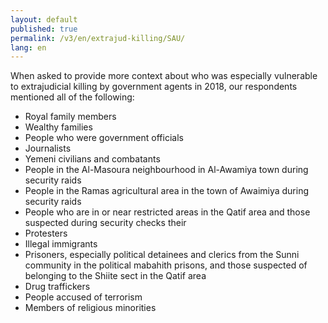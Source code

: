 ```yaml
---
layout: default
published: true
permalink: /v3/en/extrajud-killing/SAU/
lang: en
---
```


When asked to provide more context about who was especially vulnerable to extrajudicial killing by government agents in 2018, our respondents mentioned all of the following:
-	Royal family members
-	Wealthy families
-	People who were government officials
-	Journalists
-	Yemeni civilians and combatants
-	People in the Al-Masoura neighbourhood in Al-Awamiya town during security raids
-	People in the Ramas agricultural area in the town of Awaimiya during security raids
-	People who are in or near restricted areas in the Qatif area and those suspected during security checks their
-	Protesters
-	Illegal immigrants
-	Prisoners, especially political detainees and clerics from the Sunni community in the political mabahith prisons, and those suspected of belonging to the Shiite sect in the Qatif area 
-	Drug traffickers
-	People accused of terrorism
-	Members of religious minorities

